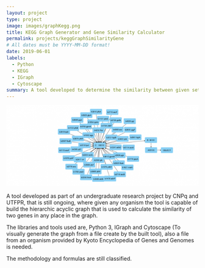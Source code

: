 ```yaml
---
layout: project
type: project
image: images/graphKegg.png
title: KEGG Graph Generator and Gene Similarity Calculator
permalink: projects/keggGraphSimilarityGene
# All dates must be YYYY-MM-DD format!
date: 2019-06-01
labels:
  - Python
  - KEGG
  - IGraph
  - Cytoscape
summary: A tool developed to determine the similarity between given set of genes through the generated acyclic graph of the  selected organism.
---
```


<img class="ui medium right floated rounded image" src="../images/graphKegg.png">

A tool developed as part of an undergraduate research project by CNPq and UTFPR, that is still ongoing, where given any organism the tool is capable of build the 
hierarchic acyclic graph that is used to calculate the similarity of two genes in any place in the graph.

The libraries and tools used are, Python 3, IGraph and Cytoscape (To visually generate the graph from a file create by the built tool),
also a file from an organism provided by Kyoto Encyclopedia of Genes and Genomes is needed.

The methodology and formulas are still classified.
 
